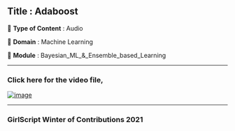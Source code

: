 ## Title : Adaboost  
🔴 **Type of Content** : Audio

🔴 **Domain** : Machine Learning

🔴 **Module** : Bayesian_ML_&_Ensemble_based_Learning

*********************************************************************

### Click here for the video file,

[![image](https://user-images.githubusercontent.com/79050917/139570915-7be77087-e00b-4ab6-bf55-faaadd8cdd60.png)](https://drive.google.com/file/d/1C-OxqG5V462s2Esh2jaoNRefnXk_7rwW/view?usp=sharing)

*********************************************************************

### GirlScript Winter of Contributions 2021
